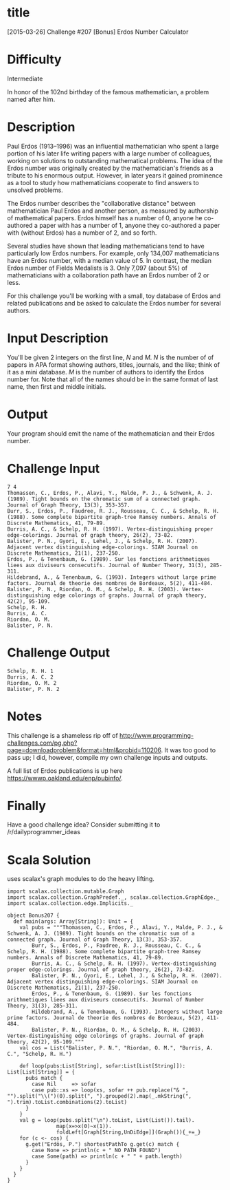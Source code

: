 # title

[2015-03-26] Challenge #207 [Bonus] Erdos Number Calculator

# Difficulty

Intermediate

In honor of the 102nd birthday of the famous mathematician, a problem named after him. 

# Description

Paul Erdos (1913–1996) was an influential mathematician who spent a large portion of his later life writing papers with a large number of colleagues, working on solutions to outstanding mathematical problems. The idea of the Erdos number was originally created by the mathematician's friends as a tribute to his enormous output. However, in later years it gained prominence as a tool to study how mathematicians cooperate to find answers to unsolved problems. 

The Erdos number describes the "collaborative distance" between mathematician Paul Erdos and another person, as measured by authorship of mathematical papers. Erdos himself has a number of 0, anyone he co-authored a paper with has a number of 1, anyone they co-authored a paper with (without Erdos) has a number of 2, and so forth. 

Several studies have shown that leading mathematicians tend to have particularly low Erdos numbers. For example, only 134,007 mathematicians have an Erdos number, with a median value of 5. In contrast, the median Erdos number of Fields Medalists is 3. Only 7,097 (about 5%) of mathematicians with a collaboration path have an Erdos number of 2 or less.

For this challenge you'll be working with a small, toy database of Erdos and related publications and be asked to calculate the Erdos number for several authors. 

# Input Description

You'll be given 2 integers on the first line, *N* and *M*. *N* is the number of of papers in APA format showing authors, titles, journals, and the like; think of it as a mini database. *M* is the number of authors to identify the Erdos number for. Note that all of the names should be in the same format of last name, then first and middle initials. 

# Output 

Your program should emit the name of the mathematician and their Erdos number.

# Challenge Input

	7 4
    Thomassen, C., Erdos, P., Alavi, Y., Malde, P. J., & Schwenk, A. J. (1989). Tight bounds on the chromatic sum of a connected graph. Journal of Graph Theory, 13(3), 353-357.
    Burr, S., Erdos, P., Faudree, R. J., Rousseau, C. C., & Schelp, R. H. (1988). Some complete bipartite graph-tree Ramsey numbers. Annals of Discrete Mathematics, 41, 79-89.
    Burris, A. C., & Schelp, R. H. (1997). Vertex-distinguishing proper edge-colorings. Journal of graph theory, 26(2), 73-82.
    Balister, P. N., Gyori, E., Lehel, J., & Schelp, R. H. (2007). Adjacent vertex distinguishing edge-colorings. SIAM Journal on Discrete Mathematics, 21(1), 237-250.
    Erdos, P., & Tenenbaum, G. (1989). Sur les fonctions arithmetiques liees aux diviseurs consecutifs. Journal of Number Theory, 31(3), 285-311.
    Hildebrand, A., & Tenenbaum, G. (1993). Integers without large prime factors. Journal de theorie des nombres de Bordeaux, 5(2), 411-484.
    Balister, P. N., Riordan, O. M., & Schelp, R. H. (2003). Vertex-distinguishing edge colorings of graphs. Journal of graph theory, 42(2), 95-109.
	Schelp, R. H.
	Burris, A. C.
	Riordan, O. M.
	Balister, P. N.

# Challenge Output

	Schelp, R. H. 1
	Burris, A. C. 2
	Riordan, O. M. 2
	Balister, P. N. 2

# Notes

This challenge is a shameless rip off of http://www.programming-challenges.com/pg.php?page=downloadproblem&format=html&probid=110206. It was too good to pass up; I did, however, compile my own challenge inputs and outputs. 

A full list of Erdos publications is up here https://wwwp.oakland.edu/enp/pubinfo/.
	
# Finally

Have a good challenge idea? Consider submitting it to /r/dailyprogrammer_ideas


# Scala Solution

uses scalax's graph modules to do the heavy lifting.

	import scalax.collection.mutable.Graph
	import scalax.collection.GraphPredef._, scalax.collection.GraphEdge._
	import scalax.collection.edge.Implicits._

	object Bonus207 {
	  def main(args: Array[String]): Unit = {
	    val pubs = """Thomassen, C., Erdos, P., Alavi, Y., Malde, P. J., & Schwenk, A. J. (1989). Tight bounds on the chromatic sum of a connected graph. Journal of Graph Theory, 13(3), 353-357.
            Burr, S., Erdos, P., Faudree, R. J., Rousseau, C. C., & Schelp, R. H. (1988). Some complete bipartite graph-tree Ramsey numbers. Annals of Discrete Mathematics, 41, 79-89.
            Burris, A. C., & Schelp, R. H. (1997). Vertex-distinguishing proper edge-colorings. Journal of graph theory, 26(2), 73-82.
            Balister, P. N., Gyori, E., Lehel, J., & Schelp, R. H. (2007). Adjacent vertex distinguishing edge-colorings. SIAM Journal on Discrete Mathematics, 21(1), 237-250.
            Erdos, P., & Tenenbaum, G. (1989). Sur les fonctions arithmetiques liees aux diviseurs consecutifs. Journal of Number Theory, 31(3), 285-311.
            Hildebrand, A., & Tenenbaum, G. (1993). Integers without large prime factors. Journal de theorie des nombres de Bordeaux, 5(2), 411-484.
            Balister, P. N., Riordan, O. M., & Schelp, R. H. (2003). Vertex-distinguishing edge colorings of graphs. Journal of graph theory, 42(2), 95-109."""
	    val cos = List("Balister, P. N.", "Riordan, O. M.", "Burris, A. C.", "Schelp, R. H.")	

	    def loop(pubs:List[String], sofar:List[List[String]]): List[List[String]] = {
	      pubs match {
	        case Nil     => sofar
	        case pub::xs => loop(xs, sofar ++ pub.replace("& ", "").split("\\(")(0).split(", ").grouped(2).map(_.mkString(", ").trim).toList.combinations(2).toList)
	      }
	    }
		val g = loop(pubs.split("\n").toList, List(List()).tail).
					map(x=>x(0)~x(1)).
					foldLeft[Graph[String,UnDiEdge]](Graph()){_+=_}
	    for (c <- cos) {
	      g.get("Erdös, P.") shortestPathTo g.get(c) match {
	        case None => println(c + " NO PATH FOUND")
	        case Some(path) => println(c + " " + path.length)
	      }
	    }
	  }
	}
